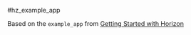 #hz_example_app

Based on the `example_app` from [Getting Started with Horizon](http://horizon.io/docs/getting-started/)

